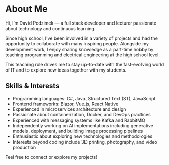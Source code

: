 # About Me

Hi, I’m David Podzimek — a full stack developer and lecturer passionate about technology and continuous learning.

Since high school, I've been involved in a variety of projects and had the opportunity to collaborate with many inspiring people. Alongside my development work, I enjoy sharing knowledge as a part-time hobby by teaching programming and electrical engineering at the high school level.

This teaching role drives me to stay up-to-date with the fast-evolving world of IT and to explore new ideas together with my students.

## Skills & Interests

- Programming languages: C#, Java, Structured Text (ST), JavaScript  
- Frontend frameworks: Blazor, Vue.js, React Native  
- Experienced in microservices architecture and design  
- Passionate about containerization, Docker, and DevOps practices  
- Experienced with messaging systems like Kafka and RabbitMQ  
- Independently working on AI implementations including generative models, deployment, and building image processing pipelines  
- Enthusiastic about exploring new technologies and methodologies  
- Interests beyond coding include 3D printing, photography, and video production


Feel free to connect or explore my projects!
